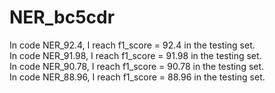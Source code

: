 # NER_bc5cdr

In code NER_92.4, I reach f1_score = 92.4 in the testing set.  
In code NER_91.98, I reach f1_score = 91.98 in the testing set.  
In code NER_90.78, I reach f1_score = 90.78 in the testing set.  
In code NER_88.96, I reach f1_score = 88.96 in the testing set.  

